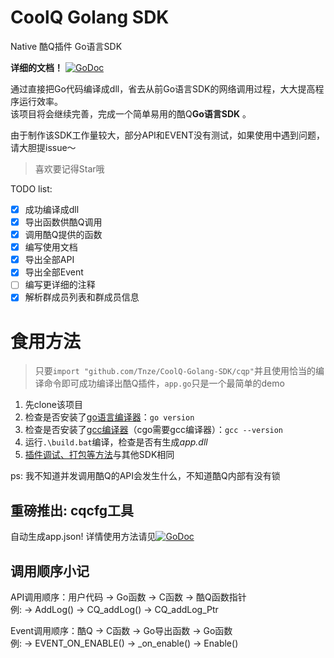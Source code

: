 # CoolQ Golang SDK
Native 酷Q插件 Go语言SDK  

**详细的文档！** [![GoDoc](https://godoc.org/github.com/Tnze/CoolQ-Golang-SDK/cqp?status.svg)](https://godoc.org/github.com/Tnze/CoolQ-Golang-SDK/cqp)

通过直接把Go代码编译成dll，省去从前Go语言SDK的网络调用过程，大大提高程序运行效率。  
该项目将会继续完善，完成一个简单易用的酷Q**Go语言SDK** 。

由于制作该SDK工作量较大，部分API和EVENT没有测试，如果使用中遇到问题，请大胆提issue～

> 喜欢要记得Star哦

TODO list:
- [x] 成功编译成dll
- [x] 导出函数供酷Q调用
- [x] 调用酷Q提供的函数
- [x] 编写使用文档
- [x] 导出全部API
- [x] 导出全部Event
- [ ] 编写更详细的注释
- [x] 解析群成员列表和群成员信息

# 食用方法

> 只要`import "github.com/Tnze/CoolQ-Golang-SDK/cqp"`并且使用恰当的编译命令即可成功编译出酷Q插件，`app.go`只是一个最简单的demo

1. 先clone该项目
2. 检查是否安装了[go语言编译器](https://golang.google.cn)：`go version`
3. 检查是否安装了[gcc编译器](http://tdm-gcc.tdragon.net)（cgo需要gcc编译器）：`gcc --version`
4. 运行`.\build.bat`编译，检查是否有生成*app.dll*
5. [插件调试、打包等方法](https://d.cqp.me/Pro/开发/快速入门)与其他SDK相同

ps: 我不知道并发调用酷Q的API会发生什么，不知道酷Q内部有没有锁

## 重磅推出: cqcfg工具
自动生成app.json!
详情使用方法请见[![GoDoc](https://godoc.org/github.com/Tnze/CoolQ-Golang-SDK/tools/cqcfg?status.svg)](https://godoc.org/github.com/Tnze/CoolQ-Golang-SDK/tools/cqcfg)

## 调用顺序小记

API调用顺序：用户代码 -> Go函数 -> C函数 -> 酷Q函数指针  
例:           -> AddLog() -> CQ_addLog() -> CQ_addLog_Ptr

Event调用顺序：酷Q -> C函数 -> Go导出函数 -> Go函数  
例:           -> EVENT_ON_ENABLE() -> _on_enable() -> Enable()
